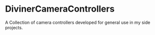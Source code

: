 # DivinerCameraControllers
 A Collection of camera controllers developed for general use in my side projects.
